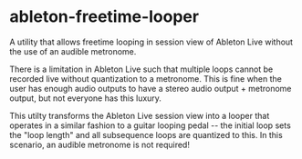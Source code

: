 # ableton-freetime-looper
A utility that allows freetime looping in session view of Ableton Live without the use of an audible metronome.

There is a limitation in Ableton Live such that multiple loops cannot be recorded live without quantization to a metronome. This is fine when the user has enough audio outputs to have a stereo audio output + metronome output, but not everyone has this luxury.

This utilty transforms the Ableton Live session view into a looper that operates in a similar fashion to a guitar looping pedal -- the initial loop sets the "loop length" and all subsequence loops are quantized to this. In this scenario, an audible metronome is not required!
